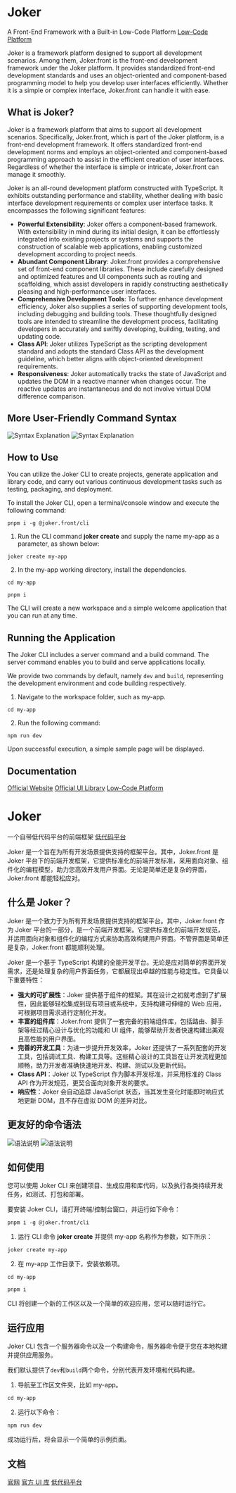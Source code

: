 # Joker

A Front-End Framework with a Built-in Low-Code Platform
[Low-Code Platform](https://lowcode.jokers.pub)

Joker is a framework platform designed to support all development scenarios. Among them, Joker.front is the front-end development framework under the Joker platform. It provides standardized front-end development standards and uses an object-oriented and component-based programming model to help you develop user interfaces efficiently. Whether it is a simple or complex interface, Joker.front can handle it with ease.

## What is Joker?

Joker is a framework platform that aims to support all development scenarios. Specifically, Joker.front, which is part of the Joker platform, is a front-end development framework. It offers standardized front-end development norms and employs an object-oriented and component-based programming approach to assist in the efficient creation of user interfaces. Regardless of whether the interface is simple or intricate, Joker.front can manage it smoothly.

Joker is an all-round development platform constructed with TypeScript. It exhibits outstanding performance and stability, whether dealing with basic interface development requirements or complex user interface tasks. It encompasses the following significant features:

-   **Powerful Extensibility**: Joker offers a component-based framework. With extensibility in mind during its initial design, it can be effortlessly integrated into existing projects or systems and supports the construction of scalable web applications, enabling customized development according to project needs.
-   **Abundant Component Library**: Joker.front provides a comprehensive set of front-end component libraries. These include carefully designed and optimized features and UI components such as routing and scaffolding, which assist developers in rapidly constructing aesthetically pleasing and high-performance user interfaces.
-   **Comprehensive Development Tools**: To further enhance development efficiency, Joker also supplies a series of supporting development tools, including debugging and building tools. These thoughtfully designed tools are intended to streamline the development process, facilitating developers in accurately and swiftly developing, building, testing, and updating code.
-   **Class API**: Joker utilizes TypeScript as the scripting development standard and adopts the standard Class API as the development guideline, which better aligns with object-oriented development requirements.
-   **Responsiveness**: Joker automatically tracks the state of JavaScript and updates the DOM in a reactive manner when changes occur. The reactive updates are instantaneous and do not involve virtual DOM difference comparison.

## More User-Friendly Command Syntax

![Syntax Explanation](readme/img1.png)
![Syntax Explanation](readme/img2.png)

## How to Use

You can utilize the Joker CLI to create projects, generate application and library code, and carry out various continuous development tasks such as testing, packaging, and deployment.

To install the Joker CLI, open a terminal/console window and execute the following command:

```
pnpm i -g @joker.front/cli
```

1. Run the CLI command **joker create** and supply the name my-app as a parameter, as shown below:

```
joker create my-app
```

2. In the my-app working directory, install the dependencies.

```
cd my-app

pnpm i
```

The CLI will create a new workspace and a simple welcome application that you can run at any time.

## Running the Application

The Joker CLI includes a server command and a build command. The server command enables you to build and serve applications locally.

We provide two commands by default, namely `dev` and `build`, representing the development environment and code building respectively.

1. Navigate to the workspace folder, such as my-app.

```
cd my-app
```

2. Run the following command:

```
npm run dev
```

Upon successful execution, a simple sample page will be displayed.

## Documentation

[Official Website](http://front.jokers.pub)
[Official UI Library](http://ui.jokers.pub)
[Low-Code Platform](http://jokers.pub)

# Joker

一个自带低代码平台的前端框架
[低代码平台](https://lowcode.jokers.pub)

Joker 是一个旨在为所有开发场景提供支持的框架平台。其中，Joker.front 是 Joker 平台下的前端开发框架，它提供标准化的前端开发标准，采用面向对象、组件化的编程模型，助力您高效开发用户界面。无论是简单还是复杂的界面，Joker.front 都能轻松应对。

## 什么是 Joker？

Joker 是一个致力于为所有开发场景提供支持的框架平台。其中，Joker.front 作为 Joker 平台的一部分，是一个前端开发框架。它提供标准化的前端开发规范，并运用面向对象和组件化的编程方式来协助高效构建用户界面。不管界面是简单还是复杂，Joker.front 都能顺利处理。

Joker 是一个基于 TypeScript 构建的全能开发平台。无论是应对简单的界面开发需求，还是处理复杂的用户界面任务，它都展现出卓越的性能与稳定性。它具备以下重要特性：

-   **强大的可扩展性**：Joker 提供基于组件的框架。其在设计之初就考虑到了扩展性，因此能够轻松集成到现有项目或系统中，支持构建可伸缩的 Web 应用，可根据项目需求进行定制化开发。
-   **丰富的组件库**：Joker.front 提供了一套完备的前端组件库，包括路由、脚手架等经过精心设计与优化的功能和 UI 组件，能够帮助开发者快速构建出美观且高性能的用户界面。
-   **完善的开发工具**：为进一步提升开发效率，Joker 还提供了一系列配套的开发工具，包括调试工具、构建工具等。这些精心设计的工具旨在让开发流程更加顺畅，助力开发者准确快速地开发、构建、测试以及更新代码。
-   **Class API**：Joker 以 TypeScript 作为脚本开发标准，并采用标准的 Class API 作为开发规范，更契合面向对象开发的要求。
-   **响应性**：Joker 会自动追踪 JavaScript 状态，当其发生变化时能即时响应式地更新 DOM，且不存在虚拟 DOM 的差异对比。

## 更友好的命令语法

![语法说明](readme/img1.png)
![语法说明](readme/img2.png)

## 如何使用

您可以使用 Joker CLI 来创建项目、生成应用和库代码，以及执行各类持续开发任务，如测试、打包和部署。

要安装 Joker CLI，请打开终端/控制台窗口，并运行如下命令：

```
pnpm i -g @joker.front/cli
```

1. 运行 CLI 命令 **joker create** 并提供 my-app 名称作为参数，如下所示：

```
joker create my-app
```

2. 在 my-app 工作目录下，安装依赖项。

```
cd my-app

pnpm i
```

CLI 将创建一个新的工作区以及一个简单的欢迎应用，您可以随时运行它。

## 运行应用

Joker CLI 包含一个服务器命令以及一个构建命令，服务器命令便于您在本地构建并提供应用服务。

我们默认提供了`dev`和`build`两个命令，分别代表开发环境和代码构建。

1. 导航至工作区文件夹，比如 my-app。

```
cd my-app
```

2. 运行以下命令：

```
npm run dev
```

成功运行后，将会显示一个简单的示例页面。

## 文档

[官网](http://front.jokers.pub)
[官方 UI 库](http://ui.jokers.pub)
[低代码平台](http://jokers.pub)
